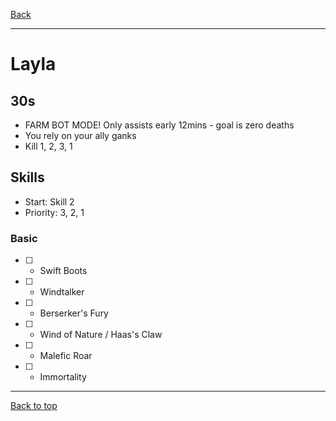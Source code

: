 [Back](../)

----

# Layla

## 30s
- FARM BOT MODE! Only assists early 12mins - goal is zero deaths
- You rely on your ally ganks
- Kill 1, 2, 3, 1

## Skills
- Start: Skill 2
- Priority: 3, 2, 1

### Basic
- [ ] - Swift Boots
- [ ] - Windtalker
- [ ] - Berserker's Fury
- [ ] - Wind of Nature / Haas's Claw
- [ ] - Malefic Roar
- [ ] - Immortality

----

[Back to top](./#)
